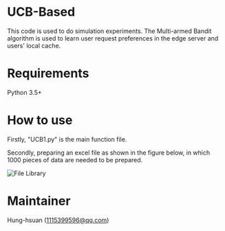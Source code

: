 # UCB-Based
This code is used to do simulation experiments. The Multi-armed Bandit algorithm is used to learn user request preferences in the edge server and users' local cache.

# Requirements
Python 3.5+

# How to use
Firstly, "UCB1.py" is the main function file.

Secondly, preparing an excel file as shown in the figure below, in which 1000 pieces of data are needed to be prepared.

![File Library](UCB-Based/cache.png)


# Maintainer
Hung-hsuan (1115399596@qq.com)
